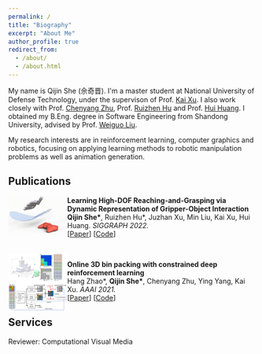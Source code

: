 ```yaml
---
permalink: /
title: "Biography"
excerpt: "About Me"
author_profile: true
redirect_from: 
  - /about/
  - /about.html
---
```


My name is Qijin She (佘奇晋). I'm a master student at National University of Defense Technology, under the supervison of Prof. [Kai Xu](https://kevinkaixu.net/).
I also work closely with Prof. [Chenyang Zhu](http://www.zhuchenyang.net/), Prof. [Ruizhen Hu](https://csse.szu.edu.cn/staff/ruizhenhu/) and Prof. [Hui Huang](https://vcc.tech/~huihuang).
I obtained my B.Eng. degree in Software Engineering from Shandong University, advised by Prof. [Weiguo Liu](https://faculty.sdu.edu.cn/liuweiguo1/en/lwcg/608651/list/4.htm). 


My research interests are in reinforcement learning, computer graphics and robotics, focusing on applying learning methods to robotic manipulation problems as well as animation generation.


## Publications
<img style="float: left;" src="/images/pubs/sig22.gif" width="120">

**Learning High-DOF Reaching-and-Grasping via Dynamic Representation of Gripper-Object Interaction** <br>
**Qijin She\***, Ruizhen Hu*, Juzhan Xu, Min Liu, Kai Xu, Hui Huang. _SIGGRAPH 2022._  
[[Paper](https://arxiv.org/pdf/2204.13998.pdf)]
[[Code](https://github.com/qijinshe/IBS-Grasping)]

<br>
<img style="float: left;" src="/images/pubs/aaai21.png" width="120">

**Online 3D bin packing with constrained deep reinforcement learning**<br>
Hang Zhao*, **Qijin She\***, Chenyang Zhu, Ying Yang, Kai Xu. _AAAI 2021._  
[[Paper](https://ojs.aaai.org/index.php/AAAI/article/view/16155/15962)]
[[Code](https://github.com/alexfrom0815/Online-3D-BPP-DRL)]


## Services
Reviewer: Computational Visual Media



